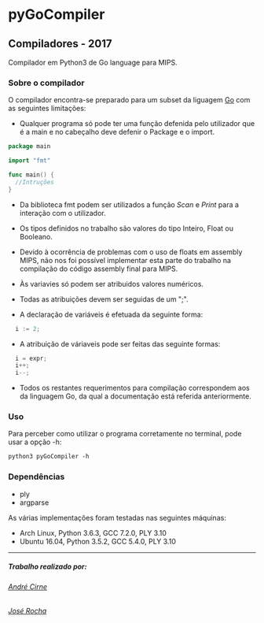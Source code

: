 # pyGoCompiler
## Compiladores - 2017
Compilador em Python3 de Go language para MIPS.
### Sobre o compilador
O compilador encontra-se preparado para um subset da liguagem <a href="https://golang.org/">Go</a> com as seguintes limitações:

* Qualquer programa só pode ter uma função defenida pelo utilizador que é a main e no cabeçalho deve defenir o Package e o import.

```Go
package main

import "fmt"

func main() {
  //Intruções
}
```
* Da biblioteca fmt podem ser utilizados a função *Scan* e *Print* para a interação com o utilizador.

* Os tipos definidos no trabalho são valores do tipo Inteiro, Float ou Booleano.

* Devido à ocorrência de problemas com o uso de floats em assembly MIPS, não nos foi possível implementar esta parte do trabalho na compilação do código assembly final para MIPS. 

* Às variavies só podem ser atribuidos valores numéricos.

* Todas as atribuições devem ser seguidas de um ";".

* A declaração de variáveis é efetuada da seguinte forma:
```Go
  i := 2;
```
* A atribuição de váriaveis pode ser feitas das seguinte formas:
```Go
  i = expr;
  i++;
  i--;
```
* Todos os restantes requerimentos para compilação correspondem aos da linguagem Go, da qual a documentação está referida anteriormente.

### Uso
Para perceber como utilizar o programa corretamente no terminal, pode usar a opção -h:
```txt
python3 pyGoCompiler -h
```
### Dependências
* ply
* argparse

As várias implementações foram testadas nas seguintes máquinas:
* Arch Linux, Python 3.6.3, GCC 7.2.0, PLY 3.10
* Ubuntu 16.04, Python 3.5.2, GCC 5.4.0, PLY 3.10
***
##### Trabalho realizado por:
###### [André Cirne](https://sigarra.up.pt/fcup/pt/fest_geral.cursos_list?pv_num_unico=201505860)
###### [José Rocha](https://sigarra.up.pt/fcup/pt/fest_geral.cursos_list?pv_num_unico=201503229)
